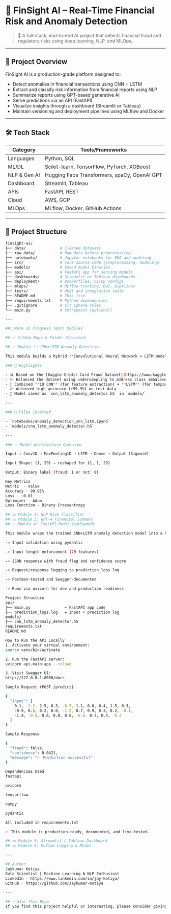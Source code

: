# 🧠 FinSight AI – Real-Time Financial Risk and Anomaly Detection

> 🚀 A full-stack, end-to-end AI project that detects financial fraud and regulatory risks using deep learning, NLP, and MLOps.

---

## 📌 Project Overview

FinSight AI is a production-grade platform designed to:
- Detect anomalies in financial transactions using CNN + LSTM
- Extract and classify risk information from financial reports using NLP
- Summarize reports using GPT-based generative AI
- Serve predictions via an API (FastAPI)
- Visualize insights through a dashboard (Streamlit or Tableau)
- Maintain versioning and deployment pipelines using MLflow and Docker

---

## 🛠️ Tech Stack

| Category         | Tools/Frameworks                             |
|------------------|-----------------------------------------------|
| Languages        | Python, SQL                                   |
| ML/DL            | Scikit-learn, TensorFlow, PyTorch, XGBoost    |
| NLP & Gen AI     | Hugging Face Transformers, spaCy, OpenAI GPT  |
| Dashboard        | Streamlit, Tableau                            |
| APIs             | FastAPI, REST                                 |
| Cloud            | AWS, GCP                                      |
| MLOps            | MLflow, Docker, GitHub Actions                |

---

## 📁 Project Structure

```bash
finsight-ai/
├── data/               # Cleaned datasets
├── raw_data/           # Raw data before preprocessing
├── notebooks/          # Jupyter notebooks for EDA and modeling
├── src/                # Core source code (preprocessing, modeling)
├── models/             # Saved model binaries
├── api/                # FastAPI app for serving models
├── dashboards/         # Streamlit or Tableau dashboards
├── deployment/         # Dockerfiles, CI/CD configs
├── mlops/              # MLflow tracking, DVC, pipelines
├── tests/              # Unit and integration tests
├── README.md           # This file
├── requirements.txt    # Python dependencies
├── .gitignore          # Git ignore rules
└── main.py             # Entrypoint (optional)

---

##🧪 Work in Progress (WIP) Modules

## ✅ GitHub Repo & Folder Structure

## ✅ Module 1: CNN+LSTM Anomaly Detection

This module builds a hybrid **Convolutional Neural Network + LSTM model** for detecting fraudulent transactions in highly imbalanced datasets.

### 📌 Highlights

- 📊 Based on the [Kaggle Credit Card Fraud Dataset](https://www.kaggle.com/datasets/mlg-ulb/creditcardfraud)
- 📉 Balanced the dataset using undersampling to address class imbalance
- 🧠 Combined **1D CNN** (for feature extraction) + **LSTM** (for temporal/sequential learning)
- 📈 Achieved high accuracy (>99.9%) on test data
- 💾 Model saved as `cnn_lstm_anomaly_detector.h5` in `models/`

---

### 📁 Files Involved

- `notebooks/anomaly_detection_cnn_lstm.ipynb`
- `models/cnn_lstm_anomaly_detector.h5`

---

### ✅ Model Architecture Overview

Input → Conv1D → MaxPooling1D → LSTM → Dense → Output (Sigmoid)

Input Shape: (1, 29) → reshaped for (1, 1, 29)

Output: Binary label (fraud: 1 or not: 0)

Key Metrics
Metric	- Value
Accuracy - 99.91%
Loss - ~0.01
Optimizer - Adam
Loss Function - Binary Crossentropy

## 🔜 Module 2: NLP Risk Classifier
## 🔜 Module 3: GPT-4 Financial Summary
## ✅ Module 4: FastAPI Model Deployment

This module wraps the trained CNN+LSTM anomaly detection model into a RESTful API using FastAPI. It supports fraud predictions via a /predict endpoint and includes:

-> Input validation using pydantic

-> Input length enforcement (29 features)

-> JSON response with fraud flag and confidence score

-> Request/response logging to prediction_logs.log

-> Postman-tested and Swagger-documented

-> Runs via uvicorn for dev and production readiness

Project Structure
api/
├── main.py               ← FastAPI app code
├── prediction_logs.log   ← Input + prediction log
models/
├── cnn_lstm_anomaly_detector.h5
requirements.txt
README.md

How to Run the API Locally
1. Activate your virtual environment:
source venv/bin/activate

2. Run the FastAPI server:
uvicorn api.main:app --reload

3. Visit Swagger UI:
http://127.0.0.1:8000/docs

Sample Request (POST /predict)

{
  "input": [
    0.1, -1.2, 2.5, 0.3, -0.7, 1.1, 0.0, 0.4, 1.5, 0.3,
    -0.9, 0.1, 0.2, 0.0, -1.2, 0.7, 0.9, 0.3, 0.2, -0.1,
    -1.4, -0.5, 0.6, 0.0, 0.8, -0.6, 0.7, 0.4, -0.2
  ]
}

Sample Response

{
  "fraud": false,
  "confidence": 0.0421,
  "message": "✅ Prediction successful"
}

Dependencies Used
fastapi

uvicorn

tensorflow

numpy

pydantic

All included in requirements.txt

✅ This module is production-ready, documented, and live-tested.

## 🔜 Module 5: Streamlit / Tableau Dashboard
## 🔜 Module 6: MLflow Logging & MLOps

---

## Author
Jaykumar Kotiya
Data Scientist | Machine Learning & NLP Enthusiast
LinkedIn - https://www.linkedin.com/in/jay-kotiya/
GitHub - https://github.com/Jaykumar-Kotiya

---

## ⭐ Star This Repo
If you find this project helpful or interesting, please consider giving it a ⭐ on GitHub! It helps others discover it.

